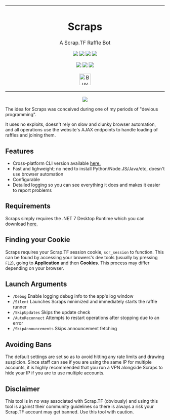 <p align="center">
	<table>
		<tbody>
			<td align="center">
				<h1>Scraps</h1>
				<p>A Scrap.TF Raffle Bot</p>
				<p>
					<a href="https://github.com/depthbomb/Scraps/commits"><img src="https://img.shields.io/github/last-commit/depthbomb/Scraps.svg?label=Updated&logo=github&style=flat-square"></a>
					<img src="https://img.shields.io/github/repo-size/depthbomb/Scraps.svg?label=Repo%20Size&logo=github&style=flat-square">
					<a href="https://github.com/depthbomb/Scraps/releases"><img src="https://img.shields.io/github/downloads/depthbomb/Scraps/total.svg?label=Total%20Downloads&logo=github&style=flat-square"></a>
					<a href="https://github.com/depthbomb/Scraps/blob/main/LICENSE"><img src="https://img.shields.io/github/license/depthbomb/Scraps.svg?label=License&logo=apache&style=flat-square"></a>
				</p>
				<p>
					<a href="https://github.com/depthbomb/Scraps/releases/latest"><img src="https://img.shields.io/github/release/depthbomb/Scraps.svg?label=Stable&logo=github&style=flat-square"></a>
					<a href="https://github.com/depthbomb/Scraps/releases/latest"><img src="https://img.shields.io/github/release-date/depthbomb/Scraps.svg?label=Released&logo=github&style=flat-square"></a>
					<a href="https://github.com/depthbomb/Scraps/releases/latest"><img src="https://img.shields.io/github/downloads/depthbomb/Scraps/latest/total.svg?label=Release%20Downloads&logo=github&style=flat-square"></a>
				</p>
				<p>
					<a href='https://ko-fi.com/O4O1DV77' target='_blank'><img height='36' src='https://cdn.ko-fi.com/cdn/kofi1.png?v=3' alt='Buy Me a Coffee at ko-fi.com' /></a>
				</p>
				<img width="2000" height="0">
			</td>
		</tbody>
	</table>
</p>

<p align="center">
	<img src="https://files.catbox.moe/07ec3d.png">
</p>

The idea for Scraps was conceived during one of my periods of "devious programming".

It uses no exploits, doesn't rely on slow and clunky browser automation, and all operations use the website's AJAX endpoints to handle loading of raffles and joining them.

## Features

- Cross-platform CLI version available [here.](https://github.com/depthbomb/RaffleRunner)
- Fast and lighweight; no need to install Python/Node.JS/Java/etc, doesn't use browser automation
- Configurable
- Detailed logging so you can see everything it does and makes it easier to report problems

## Requirements

Scraps simply requires the .NET 7 Desktop Runtime which you can download [here.](https://dotnet.microsoft.com/en-us/download/dotnet/7.0)

## Finding your Cookie

Scraps requires your Scrap.TF session cookie, `scr_session` to function. This can be found by accessing your browers's dev tools (usually by pressing `F12`), going to **Application** and then **Cookies**. This process may differ depending on your browser.

## Launch Arguments

- `/Debug` Enable logging debug info to the app's log window
- `/Silent` Launches Scraps minimized and immediately starts the raffle runner
- `/SkipUpdates` Skips the update check
- `/AutoReconnect` Attempts to restart operations after stopping due to an error
- `/SkipAnnouncements` Skips announcement fetching

## Avoiding Bans

The default settings are set so as to avoid hitting any rate limits and drawing suspicion. Since staff can see if you are using the same IP for multiple accounts, it is highly recommended that you run a VPN alongside Scraps to hide your IP if you are to use multiple accounts.

## Disclaimer

This tool is in no way associated with Scrap.TF (obviously) and using this tool is against their community guidelines so there is always a risk your Scrap.TF account may get banned. Use this tool with caution.
